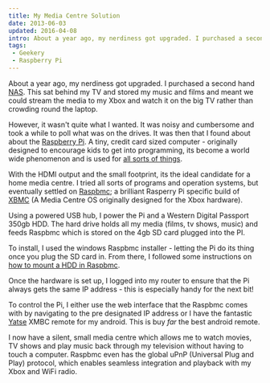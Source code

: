 ```yaml
---
title: My Media Centre Solution
date: 2013-06-03
updated: 2016-04-08
intro: About a year ago, my nerdiness got upgraded. I purchased a second hand NAS. This sat behind my TV and stored my music and films and meant we could stream ...
tags:
 - Geekery
 - Raspberry Pi
---
```


<p>About a year ago, my nerdiness got upgraded. I purchased a second hand <a href="http://www.qnap.com/useng/?lang=en-us&sn=862&c=1697&sc=1698&t=1701&n=6731">NAS</a>. This sat behind my TV and stored my music and films and meant we could stream the media to my Xbox and watch it on the big TV rather than crowding round the laptop.</p>

<p>However, it wasn't quite what I wanted. It was noisy and cumbersome and took a while to poll what was on the drives. It was then that I found about about the <a href="http://www.raspberrypi.org/">Raspberry Pi</a>. A tiny, credit card sized computer - originally designed to encourage kids to get into programming, its become a world wide phenomenon and is used for <a href="http://arstechnica.com/information-technology/2012/12/10-raspberry-pi-creations-that-show-how-amazing-the-tiny-pc-can-be/">all sorts of things</a>.</p>



<p>With the HDMI output and the small footprint, its the ideal candidate for a home media centre. I tried all sorts of programs and operation systems, but eventually settled on <a href="http://www.raspbmc.com/">Raspbmc</a>; a brilliant Rasperry Pi specific build of <a href="http://xbmc.org/">XBMC</a> (A Media Centre OS originally designed for the Xbox hardware).</p>



<p>Using a powered USB hub, I power the Pi and a Western Digital Passport 350gb HDD. The hard drive holds all my media (films, tv shows, music) and feeds Raspbmc which is stored on the 4gb SD card plugged into the PI.</p>



<p>To install, I used the windows Raspbmc installer - letting the Pi do its thing once you plug the SD card in. From there, I followed some instructions on <a href="http://raspi.tv/2012/how-to-mount-and-use-a-usb-hard-disk-with-the-raspberry-pi">how to mount a HDD in Raspbmc</a>. </p>



<p>Once the hardware is set up, I logged into my router to ensure that the Pi always gets the same IP address - this is especially handy for the next bit!</p>



<p>To control the Pi, I either use the web interface that the Raspbmc comes with by navigating to the pre designated IP address or I have the fantastic <a href="https://play.google.com/store/apps/details?id=org.leetzone.android.yatsewidgetfree&hl=en">Yatse</a> XMBC remote for my android. This is buy <em>far</em> the best android remote.</p>



<p>I now have a silent, small media centre which allows me to watch movies, TV shows and play music back through my television without having to touch a computer. Raspbmc even has the global uPnP (Universal Plug and Play) protocol, which enables seamless integration and playback with my Xbox and WiFi radio.</p>